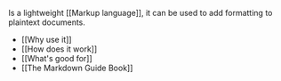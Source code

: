 Is a lightweight [[Markup language]], it can be used to add formatting to plaintext documents.
* [[Why use it]]
* [[How does it work]]
* [[What's good for]]
* [[The Markdown Guide Book]]